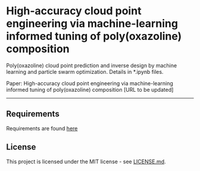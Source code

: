 # High-accuracy cloud point engineering via machine-learning informed tuning of poly(oxazoline) composition

Poly(oxazoline) cloud point prediction and inverse design by machine learning and particle swarm optimization. Details in *.ipynb files.

Paper: High-accuracy cloud point engineering via machine-learning informed tuning of poly(oxazoline) composition [URL to be updated]

---

## Requirements

Requirements are found [here](requirements.txt)

## License

This project is licensed under the MIT license - see [LICENSE.md](LICENSE.md).
